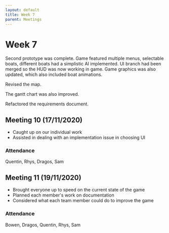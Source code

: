 ```yaml
---
layout: default
title: Week 7
parent: Meetings
---
```


# Week 7

Second prototype was complete. Game featured multiple menus, selectable boats, different boats had a simplistic AI implemented. UI branch had been merged so the HUD was now working in game. Game graphics was also updated, which also included boat animations.

Revised the map.

The gantt chart was also improved.

Refactored the requirements document.

## Meeting 10 (17/11/2020)

* Caught up on our individual work
* Assisted in dealing with an implementation issue in choosing UI

### Attendance

Quentin, Rhys, Dragos, Sam

## Meeting 11 (19/11/2020)

* Brought everyone up to speed on the current state of the game
* Planned each member's work on documentation
* Considered what each team member could do to improve the game

### Attendance

Bowen, Dragos, Quentin, Rhys, Sam
